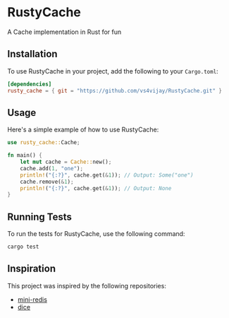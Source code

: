 # RustyCache
A Cache implementation in Rust for fun

## Installation

To use RustyCache in your project, add the following to your `Cargo.toml`:

```toml
[dependencies]
rusty_cache = { git = "https://github.com/vs4vijay/RustyCache.git" }
```

## Usage

Here's a simple example of how to use RustyCache:

```rust
use rusty_cache::Cache;

fn main() {
    let mut cache = Cache::new();
    cache.add(1, "one");
    println!("{:?}", cache.get(&1)); // Output: Some("one")
    cache.remove(&1);
    println!("{:?}", cache.get(&1)); // Output: None
}
```

## Running Tests

To run the tests for RustyCache, use the following command:

```sh
cargo test
```

## Inspiration

This project was inspired by the following repositories:
- [mini-redis](https://github.com/tokio-rs/mini-redis/)
- [dice](https://github.com/dicedb/dice)
